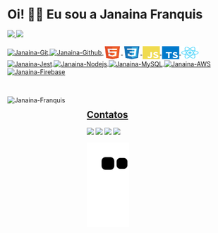 # Oi! 👋🏼  Eu sou a Janaina Franquis
 <div>
  <a href="https://github.com/jfranquis">
  <img height="180em" src="https://github-readme-stats.vercel.app/api?username=jfranquis&show_icons=true&theme=dracula&include_all_commits=true&count_private=true"/>
  <img height="180em" src="https://github-readme-stats.vercel.app/api/top-langs/?username=jfranquis&layout=compact&langs_count=7&theme=dracula"/>
</div>
  
<div style="display: inline_block"><br>
  <img align="center" alt="Janaina-Git" height="30" width="40" src="https://cdn.jsdelivr.net/gh/devicons/devicon/icons/git/git-original.svg">
  <img align="center" alt="Janaina-Github" height="30" width="30" src="https://image.flaticon.com/icons/png/512/733/733553.png">
  <img align="center" alt="Janaina-HTML" height="30" width="40" src="https://raw.githubusercontent.com/devicons/devicon/master/icons/html5/html5-original.svg">
  <img align="center" alt="Janaina-CSS" height="30" width="40" src="https://raw.githubusercontent.com/devicons/devicon/master/icons/css3/css3-original.svg">
  <img align="center" alt="Janaina-Js" height="30" width="40" src="https://raw.githubusercontent.com/devicons/devicon/master/icons/javascript/javascript-plain.svg">
  <img align="center" alt="Janaina-Ts" height="30" width="40" src="https://raw.githubusercontent.com/devicons/devicon/master/icons/typescript/typescript-plain.svg">
  <img align="center" alt="Janaina-React" height="30" width="40" src="https://raw.githubusercontent.com/devicons/devicon/master/icons/react/react-original.svg">
  <img align="center" alt="Janaina-Jest" height="30" width="40" src= "https://cdn.jsdelivr.net/gh/devicons/devicon/icons/jest/jest-plain.svg">
  <img align="center" alt="Janaina-Nodejs" height="30" width="40" src="https://cdn.jsdelivr.net/gh/devicons/devicon/icons/nodejs/nodejs-original.svg">
  <img align="center" alt="Janaina-MySQL" height="40" width="40" src="https://icons.iconarchive.com/icons/papirus-team/papirus-apps/512/mysql-workbench-icon.png">
  <img align="center" alt="Janaina-AWS" height="40" width="40" src="https://lh3.googleusercontent.com/pw/AM-JKLUUZQyDKTeTJIuQ2DEnBsXtVryxAIXDxGjserxe_jBqXeMghfrixqaUcajqNwdFKXsgsSSc9EyD-7DO8iYTVt1OsrDQ9DSxGmMbAME0TQtlsX4QfL511heakKaqTqhny0Hni1vk-xvTlKiF78-hFVcbWg=s480-no?authuser=0">
  <img align="center" alt="Janaina-Firebase" height="40" width="40" src="https://cdn4.iconfinder.com/data/icons/google-i-o-2016/512/google_firebase-2-512.png">
</div>

 ##
  

  <div style="display: inline_block"><br>
    <img align="left" alt="Janaina-Franquis" height="150" width="180" src="https://lh3.googleusercontent.com/pw/AM-JKLXUrFr5-Y2ZVbjwpV4oFgrpnM7ec1NTZ3n6IKqlmDVj-K70Spo7tNqVIE6Nu_Ww_-cFscZArTYGCBSPp50TcMsTym_3pYPBUEh9QmWxsm-YtuvV5MlLzDfma24MDpw6BFsrn90xrDm4u0o31wz1gWoapQ=w730-h630-no?authuser=0">
  </div>
  
  <h2> Contatos </h2>
  <div>
 <a href="https://discord.com/channels/@me666226250108633109" target="_blank"><img src="https://img.shields.io/badge/Discord-7289DA?style=for-the-badge&logo=discord&logoColor=white" target="_blank"></a> 
 <a href = "mailto:janainafranquis@hotmail.com"><img src="https://img.shields.io/badge/Microsoft_Outlook-0078D4?style=for-the-badge&logo=microsoft-outlook&logoColor=white" target="_blank"></a>
 <a href="https://www.linkedin.com/in/janainafranquis/" target="_blank"><img src="https://img.shields.io/badge/-LinkedIn-%230077B5?style=for-the-badge&logo=linkedin&logoColor=white" target="_blank"></a> 
 <a href="https://api.whatsapp.com/send?phone=5511989572122" target="_blank"><img src="https://img.shields.io/badge/WhatsApp-25D366?style=for-the-badge&logo=whatsapp&logoColor=white" target="_blank"></a> 
 
  ![Snake animation](https://github.com/rafaballerini/rafaballerini/blob/output/github-contribution-grid-snake.svg)
 
</div>

##

